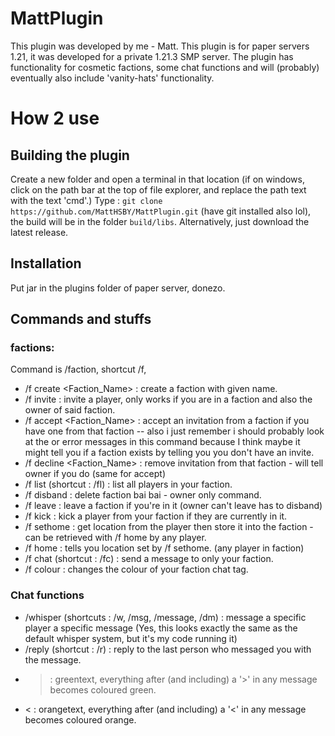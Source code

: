 # MattPlugin
This plugin was developed by me - Matt.
This plugin is for paper servers 1.21, it was developed for a private 1.21.3 SMP server.
The plugin has functionality for cosmetic factions, some chat functions and will (probably) eventually also include 'vanity-hats' functionality.

# How 2 use
## Building the plugin
Create a new folder and open a terminal in that location (if on windows, click on the path bar at the top of file explorer, and replace the path text with the text 'cmd'.) Type : `git clone https://github.com/MattHSBY/MattPlugin.git` (have git installed also lol),
the build will be in the folder `build/libs`. Alternatively, just download the latest release.
## Installation
Put jar in the plugins folder of paper server, donezo.
## Commands and stuffs
### factions:
Command is /faction, shortcut /f,
- /f create <Faction_Name> : create a faction with given name.
- /f invite <Player> : invite a player, only works if you are in a faction and also the owner of said faction.
- /f accept <Faction_Name> : accept an invitation from a faction if you have one from that faction -- also i just remember i should probably look at the or error messages in this command because I think maybe it might tell you if a faction exists by telling you you don't have an invite.
- /f decline <Faction_Name> : remove invitation from that faction - will tell owner if you do (same for accept)
- /f list (shortcut : /fl) : list all players in your faction.
- /f disband : delete faction bai bai - owner only command.
- /f leave : leave a faction if you're in it (owner can't leave has to disband)
- /f kick <Player> : kick a player from your faction if they are currently in it.
- /f sethome : get location from the player then store it into the faction - can be retrieved with /f home by any player.
- /f home : tells you location set by /f sethome. (any player in faction)
- /f chat <message> (shortcut : /fc) : send a message to only your faction.
- /f colour <ChatColor> : changes the colour of your faction chat tag.

### Chat functions
- /whisper <Player> <message> (shortcuts : /w, /msg, /message, /dm) : message a specific player a specific message (Yes, this looks exactly the same as the default whisper system, but it's my code running it)
- /reply <message> (shortcut : /r) : reply to the last person who messaged you with the message.
- > <message> : greentext, everything after (and including) a '>' in any message becomes coloured green.
- < <message> : orangetext, everything after (and including) a '<' in any message becomes coloured orange.
